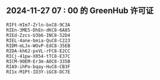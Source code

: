 ## 2024-11-27 07 : 00 的 GreenHub 许可证
```
RIFt-HIm7-Zrln-bxC8-9C3A
RIEn-3ME5-DhEn-dKC8-6A85
RIEd-Zzcs-U3b6-INC8-52D4
RIEL-4ane-bmia-QuC8-C223
RIDM-mLJx-WOvP-EdC8-35EB
RIDA-kh62-pxVL-rFC8-E2CC
RICj-41pw-X054-tTC8-E37C
RICM-9OEM-Er3m-AOC8-335B
RIA9-ihPo-bqay-HuC8-CB3F
RI1x-M1Pt-ID3Y-iGC8-DC7E
```
